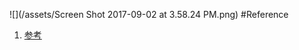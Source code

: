 ![](/assets/Screen Shot 2017-09-02 at 3.58.24 PM.png)
#Reference
1. [参考](https://zhengyang2015.gitbooks.io/lintcode/jump_game_116.html)